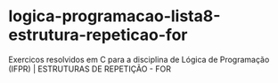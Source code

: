 # logica-programacao-lista8-estrutura-repeticao-for
Exercicos resolvidos em C para a disciplina de Lógica de Programação (IFPR) | ESTRUTURAS DE REPETIÇÃO - FOR
